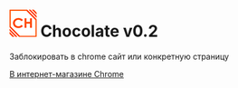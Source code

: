 # ![alt text](https://raw.githubusercontent.com/stepanger/Chocolate/dev/icon/icon48.png)  Chocolate v0.2
Заблокировать в chrome сайт или конкретную страницу

[В интернет-магазине Chrome](https://chrome.google.com/webstore/detail/chocolate/bgiihcpdiafnnaajljnckpdifdfikmdf?hl=ru)